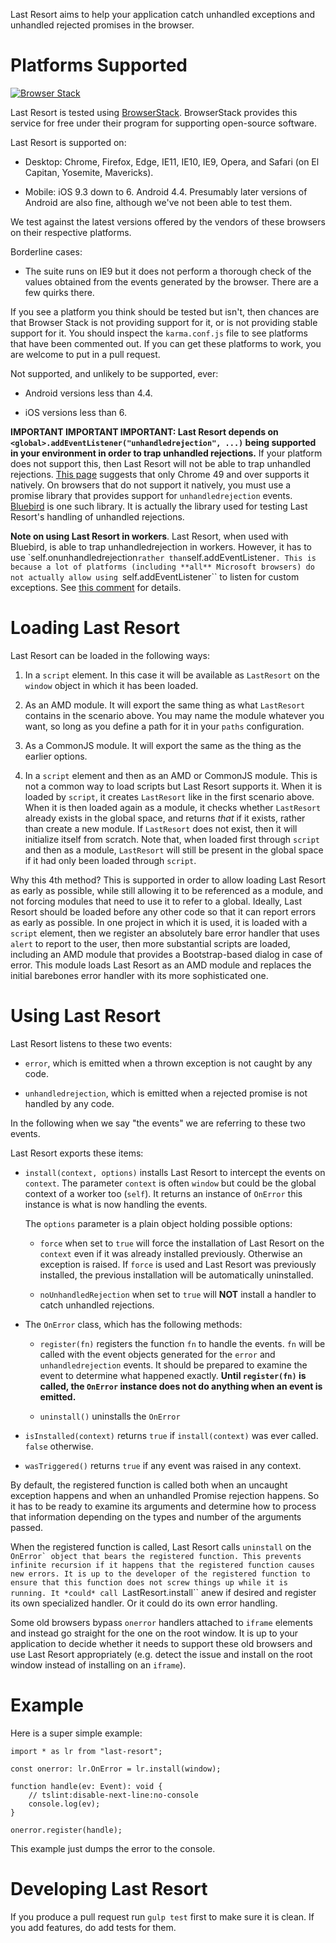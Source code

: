 Last Resort aims to help your application catch unhandled exceptions and
unhandled rejected promises in the browser.

Platforms Supported
===================

[![Browser Stack](https://www.browserstack.com/images/mail/browserstack-logo-footer.png)](https://www.browserstack.com)

Last Resort is tested using
[BrowserStack](https://www.browserstack.com). BrowserStack provides this service
for free under their program for supporting open-source software.

Last Resort is supported on:

* Desktop: Chrome, Firefox, Edge, IE11, IE10, IE9, Opera, and Safari (on El
Capitan, Yosemite, Mavericks).

* Mobile: iOS 9.3 down to 6. Android 4.4. Presumably later versions of Android
  are also fine, although we've not been able to test them.

We test against the latest versions offered by the vendors of these browsers on
their respective platforms.

Borderline cases:

* The suite runs on IE9 but it does not perform a thorough check of the values
  obtained from the events generated by the browser. There are a few quirks
  there.

If you see a platform you think should be tested but isn't, then chances are
that Browser Stack is not providing support for it, or is not providing stable
support for it. You should inspect the ``karma.conf.js`` file to see platforms
that have been commented out. If you can get these platforms to work, you are
welcome to put in a pull request.

Not supported, and unlikely to be supported, ever:

* Android versions less than 4.4.

* iOS versions less than 6.

**IMPORTANT IMPORTANT IMPORTANT: Last Resort depends on
``<global>.addEventListener("unhandledrejection", ...)`` being supported in your
environment in order to trap unhandled rejections.** If your platform does not
support this, then Last Resort will not be able to trap unhandled
rejections. [This
page](https://developer.mozilla.org/en-US/docs/Web/API/PromiseRejectionEvent)
suggests that only Chrome 49 and over supports it natively. On browsers that do
not support it natively, you must use a promise library that provides support
for ``unhandledrejection``
events. [Bluebird](https://github.com/petkaantonov/bluebird/) is one such
library. It is actually the library used for testing Last Resort's handling of
unhandled rejections.

**Note on using Last Resort in workers**. Last Resort, when used with Bluebird,
is able to trap unhandledrejection in workers. However, it has to use
`self.onunhandledrejection`` rather than ``self.addEventListener``. This is
because a lot of platforms (including **all** Microsoft browsers) do not
actually allow using ``self.addEventListener`` to listen for custom
exceptions. See [this
comment](https://github.com/petkaantonov/bluebird/pull/1213#issuecomment-243168274)
for details.

Loading Last Resort
===================

Last Resort can be loaded in the following ways:

1. In a `script` element. In this case it will be available as `LastResort` on
   the `window` object in which it has been loaded.

2. As an AMD module. It will export the same thing as what `LastResort` contains
   in the scenario above. You may name the module whatever you want, so long as
   you define a path for it in your `paths` configuration.

3. As a CommonJS module. It will export the same as the thing as the earlier
   options.

4. In a `script` element and then as an AMD or CommonJS module. This is not a
   common way to load scripts but Last Resort supports it. When it is loaded by
   `script`, it creates `LastResort` like in the first scenario above. When it
   is then loaded again as a module, it checks whether `LastResort` already
   exists in the global space, and returns *that* if it exists, rather than
   create a new module. If `LastResort` does not exist, then it will initialize
   itself from scratch. Note that, when loaded first through `script` and then
   as a module, `LastResort` will still be present in the global space if it had
   only been loaded through `script`.

Why this 4th method? This is supported in order to allow loading Last Resort as
early as possible, while still allowing it to be referenced as a module, and not
forcing modules that need to use it to refer to a global. Ideally, Last Resort
should be loaded before any other code so that it can report errors as early as
possible. In one project in which it is used, it is loaded with a `script`
element, then we register an absolutely bare error handler that uses `alert` to
report to the user, then more substantial scripts are loaded, including an AMD
module that provides a Bootstrap-based dialog in case of error. This module
loads Last Resort as an AMD module and replaces the initial barebones error
handler with its more sophisticated one.

Using Last Resort
=================

Last Resort listens to these two events:

* ``error``, which is emitted when a thrown exception is not caught by any code.

* ``unhandledrejection``, which is emitted when a rejected promise is not
  handled by any code.

In the following when we say "the events" we are referring to these two events.

Last Resort exports these items:

* ``install(context, options)`` installs Last Resort to intercept the events on
  ``context``. The parameter ``context`` is often ``window`` but could be the
  global context of a worker too (``self``). It returns an instance of
  ``OnError`` this instance is what is now handling the events.

  The ``options`` parameter is a plain object holding possible options:

  + ``force`` when set to ``true`` will force the installation of Last Resort on
     the ``context`` even if it was already installed previously. Otherwise an
     exception is raised. If ``force`` is used and Last Resort was previously
     installed, the previous installation will be automatically uninstalled.

  + ``noUnhandledRejection`` when set to ``true`` will **NOT** install a handler
     to catch unhandled rejections.

* The ``OnError`` class, which has the following methods:

  + ``register(fn)`` registers the function ``fn`` to handle the events. ``fn``
     will be called with the event objects generated for the ``error`` and
     ``unhandledrejection`` events. It should be prepared to examine the event
     to determine what happened exactly. **Until ``register(fn)`` is called, the
     ``OnError`` instance does not do anything when an event is emitted.**

  + ``uninstall()`` uninstalls the ``OnError``

* ``isInstalled(context)`` returns ``true`` if ``install(context)`` was
  ever called. ``false`` otherwise.

* ``wasTriggered()`` returns ``true`` if any event was raised in any context.

By default, the registered function is called both when an uncaught exception
happens and when an unhandled Promise rejection happens. So it has to be ready
to examine its arguments and determine how to process that information depending
on the types and number of the arguments passed.

When the registered function is called, Last Resort calls ``uninstall`` on the
``OnError` object that bears the registered function. This prevents infinite
recursion if it happens that the registered function causes new errors. It is up
to the developer of the registered function to ensure that this function does
not screw things up while it is running. It *could* call ``LastResort.install``
anew if desired and register its own specialized handler. Or it could do its own
error handling.

Some old browsers bypass ``onerror`` handlers attached to ``iframe`` elements
and instead go straight for the one on the root window. It is up to your
application to decide whether it needs to support these old browsers and use
Last Resort appropriately (e.g. detect the issue and install on the root window
instead of installing on an ``iframe``).

Example
=======

Here is a super simple example:

    import * as lr from "last-resort";

    const onerror: lr.OnError = lr.install(window);

    function handle(ev: Event): void {
        // tslint:disable-next-line:no-console
        console.log(ev);
    }

    onerror.register(handle);

This example just dumps the error to the console.

Developing Last Resort
======================

If you produce a pull request run ``gulp test`` first to make sure it is
clean. If you add features, do add tests for them.

<!--
#  LocalWords:  BrowserStack El Capitan iOS addEventListener issuecomment fn
#  LocalWords:  unhandledrejection onunhandledrejection LastResort CommonJS
#  LocalWords:  barebones OnError noUnhandledRejection isInstalled onerror
#  LocalWords:  wasTriggered iframe
-->
